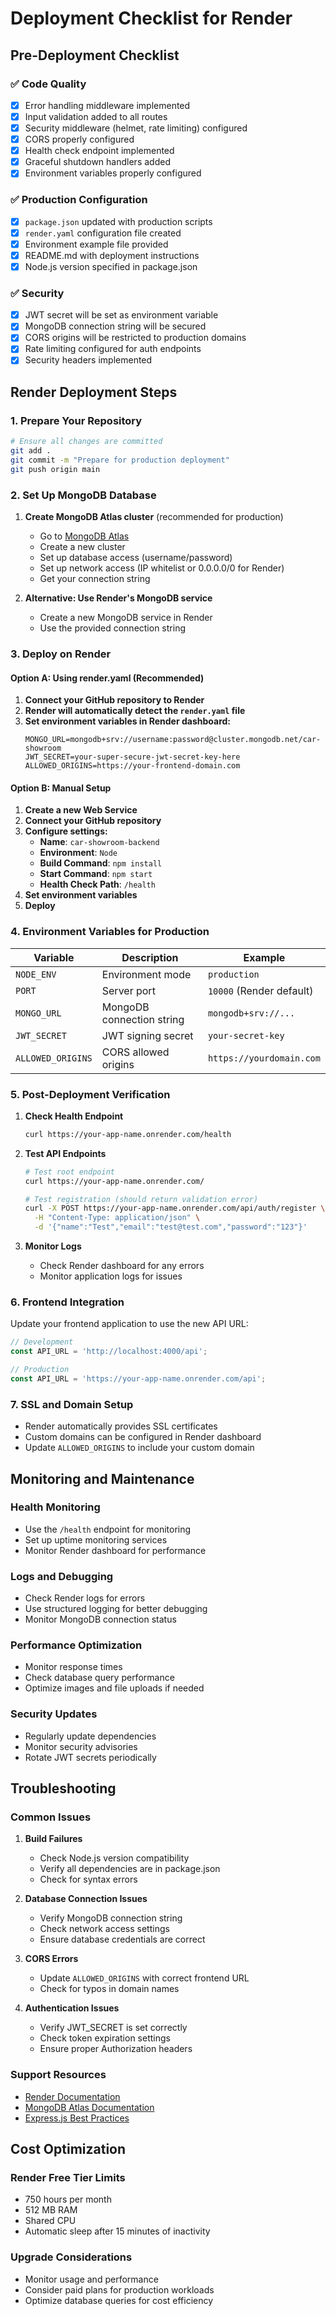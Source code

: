 # Deployment Checklist for Render

## Pre-Deployment Checklist

### ✅ Code Quality
- [x] Error handling middleware implemented
- [x] Input validation added to all routes
- [x] Security middleware (helmet, rate limiting) configured
- [x] CORS properly configured
- [x] Health check endpoint implemented
- [x] Graceful shutdown handlers added
- [x] Environment variables properly configured

### ✅ Production Configuration
- [x] `package.json` updated with production scripts
- [x] `render.yaml` configuration file created
- [x] Environment example file provided
- [x] README.md with deployment instructions
- [x] Node.js version specified in package.json

### ✅ Security
- [x] JWT secret will be set as environment variable
- [x] MongoDB connection string will be secured
- [x] CORS origins will be restricted to production domains
- [x] Rate limiting configured for auth endpoints
- [x] Security headers implemented

## Render Deployment Steps

### 1. Prepare Your Repository
```bash
# Ensure all changes are committed
git add .
git commit -m "Prepare for production deployment"
git push origin main
```

### 2. Set Up MongoDB Database
1. **Create MongoDB Atlas cluster** (recommended for production)
   - Go to [MongoDB Atlas](https://cloud.mongodb.com)
   - Create a new cluster
   - Set up database access (username/password)
   - Set up network access (IP whitelist or 0.0.0.0/0 for Render)
   - Get your connection string

2. **Alternative: Use Render's MongoDB service**
   - Create a new MongoDB service in Render
   - Use the provided connection string

### 3. Deploy on Render

#### Option A: Using render.yaml (Recommended)
1. **Connect your GitHub repository to Render**
2. **Render will automatically detect the `render.yaml` file**
3. **Set environment variables in Render dashboard:**
   ```
   MONGO_URL=mongodb+srv://username:password@cluster.mongodb.net/car-showroom
   JWT_SECRET=your-super-secure-jwt-secret-key-here
   ALLOWED_ORIGINS=https://your-frontend-domain.com
   ```

#### Option B: Manual Setup
1. **Create a new Web Service**
2. **Connect your GitHub repository**
3. **Configure settings:**
   - **Name**: `car-showroom-backend`
   - **Environment**: `Node`
   - **Build Command**: `npm install`
   - **Start Command**: `npm start`
   - **Health Check Path**: `/health`
4. **Set environment variables**
5. **Deploy**

### 4. Environment Variables for Production

| Variable | Description | Example |
|----------|-------------|---------|
| `NODE_ENV` | Environment mode | `production` |
| `PORT` | Server port | `10000` (Render default) |
| `MONGO_URL` | MongoDB connection string | `mongodb+srv://...` |
| `JWT_SECRET` | JWT signing secret | `your-secret-key` |
| `ALLOWED_ORIGINS` | CORS allowed origins | `https://yourdomain.com` |

### 5. Post-Deployment Verification

1. **Check Health Endpoint**
   ```bash
   curl https://your-app-name.onrender.com/health
   ```

2. **Test API Endpoints**
   ```bash
   # Test root endpoint
   curl https://your-app-name.onrender.com/
   
   # Test registration (should return validation error)
   curl -X POST https://your-app-name.onrender.com/api/auth/register \
     -H "Content-Type: application/json" \
     -d '{"name":"Test","email":"test@test.com","password":"123"}'
   ```

3. **Monitor Logs**
   - Check Render dashboard for any errors
   - Monitor application logs for issues

### 6. Frontend Integration

Update your frontend application to use the new API URL:

```javascript
// Development
const API_URL = 'http://localhost:4000/api';

// Production
const API_URL = 'https://your-app-name.onrender.com/api';
```

### 7. SSL and Domain Setup

- Render automatically provides SSL certificates
- Custom domains can be configured in Render dashboard
- Update `ALLOWED_ORIGINS` to include your custom domain

## Monitoring and Maintenance

### Health Monitoring
- Use the `/health` endpoint for monitoring
- Set up uptime monitoring services
- Monitor Render dashboard for performance

### Logs and Debugging
- Check Render logs for errors
- Use structured logging for better debugging
- Monitor MongoDB connection status

### Performance Optimization
- Monitor response times
- Check database query performance
- Optimize images and file uploads if needed

### Security Updates
- Regularly update dependencies
- Monitor security advisories
- Rotate JWT secrets periodically

## Troubleshooting

### Common Issues

1. **Build Failures**
   - Check Node.js version compatibility
   - Verify all dependencies are in package.json
   - Check for syntax errors

2. **Database Connection Issues**
   - Verify MongoDB connection string
   - Check network access settings
   - Ensure database credentials are correct

3. **CORS Errors**
   - Update `ALLOWED_ORIGINS` with correct frontend URL
   - Check for typos in domain names

4. **Authentication Issues**
   - Verify JWT_SECRET is set correctly
   - Check token expiration settings
   - Ensure proper Authorization headers

### Support Resources
- [Render Documentation](https://render.com/docs)
- [MongoDB Atlas Documentation](https://docs.atlas.mongodb.com)
- [Express.js Best Practices](https://expressjs.com/en/advanced/best-practices-performance.html)

## Cost Optimization

### Render Free Tier Limits
- 750 hours per month
- 512 MB RAM
- Shared CPU
- Automatic sleep after 15 minutes of inactivity

### Upgrade Considerations
- Monitor usage and performance
- Consider paid plans for production workloads
- Optimize database queries for cost efficiency
